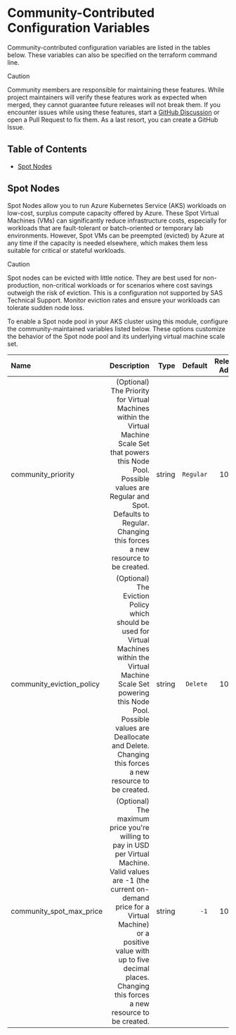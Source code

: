 # Community-Contributed Configuration Variables

Community-contributed configuration variables are listed in the tables below. These variables can also be specified on the terraform command line.

> [!CAUTION]
> Community members are responsible for maintaining these features. While project maintainers will verify these features work as expected when merged, they cannot guarantee future releases will not break them. If you encounter issues while using these features, start a [GitHub Discussion](https://github.com/sassoftware/viya4-iac-azure/discussions) or open a Pull Request to fix them. As a last resort, you can create a GitHub Issue.

## Table of Contents

* [Spot Nodes](#spot_nodes)

<a name="spot_nodes"></a>
## Spot Nodes

Spot Nodes allow you to run Azure Kubernetes Service (AKS) workloads on low-cost, surplus compute capacity offered by Azure. These Spot Virtual Machines (VMs) can significantly reduce infrastructure costs, especially for workloads that are fault-tolerant or batch-oriented or temporary lab environments. However, Spot VMs can be preempted (evicted) by Azure at any time if the capacity is needed elsewhere, which makes them less suitable for critical or stateful workloads.

> [!CAUTION] 
> Spot nodes can be evicted with little notice. They are best used for non-production, non-critical workloads or for scenarios where cost savings outweigh the risk of eviction. This is a configuration not supported by SAS Technical Support. Monitor eviction rates and ensure your workloads can tolerate sudden node loss.

To enable a Spot node pool in your AKS cluster using this module, configure the community-maintained variables listed below. These options customize the behavior of the Spot node pool and its underlying virtual machine scale set.

| Name | Description | Type | Default | Release Added | Notes |
| :--- | ---: | ---: | ---: | ---: | ---: |
| community_priority | (Optional) The Priority for Virtual Machines within the Virtual Machine Scale Set that powers this Node Pool. Possible values are Regular and Spot. Defaults to Regular. Changing this forces a new resource to be created. | string | `Regular` | 10.3.0 | Changing this to Spot enables the Spot node pool functionality |
| community_eviction_policy | (Optional) The Eviction Policy which should be used for Virtual Machines within the Virtual Machine Scale Set powering this Node Pool. Possible values are Deallocate and Delete. Changing this forces a new resource to be created. | string | `Delete` | 10.3.0 | |
| community_spot_max_price | (Optional) The maximum price you're willing to pay in USD per Virtual Machine. Valid values are -1 (the current on-demand price for a Virtual Machine) or a positive value with up to five decimal places. Changing this forces a new resource to be created. | string | `-1` | 10.3.0 | |

